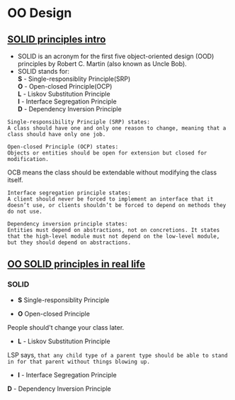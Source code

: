 # OO Design

## [SOLID principles intro](https://www.digitalocean.com/community/conceptual_articles/s-o-l-i-d-the-first-five-principles-of-object-oriented-design)

- SOLID is an acronym for the first five object-oriented design (OOD) principles by Robert C. Martin (also known as Uncle Bob).
-  SOLID stands for:  
**S** - Single-responsiblity Principle(SRP)  
**O** - Open-closed Principle(OCP)  
**L** - Liskov Substitution Principle  
**I** - Interface Segregation Principle  
**D** - Dependency Inversion Principle  

```
Single-responsibility Principle (SRP) states:
A class should have one and only one reason to change, meaning that a class should have only one job.
```
```
Open-closed Principle (OCP) states:
Objects or entities should be open for extension but closed for modification.
```
OCB means the class should be extendable without modifying the class itself.

```
Interface segregation principle states:
A client should never be forced to implement an interface that it doesn’t use, or clients shouldn’t be forced to depend on methods they do not use.
```

```
Dependency inversion principle states:
Entities must depend on abstractions, not on concretions. It states that the high-level module must not depend on the low-level module, but they should depend on abstractions.
```



## [OO SOLID principles in real life](https://dzone.com/articles/the-solid-principles-in-real-life)

### SOLID

- **S** Single-responsiblity Principle

- **O** Open-closed Principle

People should't change your class later. 

- **L** - Liskov Substitution Principle  

LSP says, `that any child type of a parent type should be able to stand in for that parent without things blowing up.`


- **I** - Interface Segregation Principle  


**D** - Dependency Inversion Principle 



